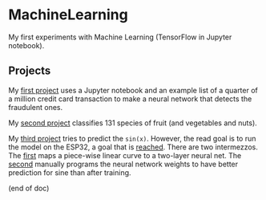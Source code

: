 # MachineLearning
My first experiments with Machine Learning (TensorFlow in Jupyter notebook).

## Projects

My [first project](creditcard/ML1CreditCard.ipynb) uses a Jupyter notebook and an example list of a quarter of a million credit card transaction 
to make a neural network that detects the fraudulent ones.

My [second project](fruitfind/fruitfind.ipynb) classifies 131 species of fruit (and vegetables and nuts).

My [third project](sine/sine.ipynb) tries to predict the `sin(x)`. 
However, the read goal is to run the model on the ESP32, a goal that is [reached](sine/sine32).
There are two intermezzos. The [first](sine/piecewise-linear.ipynb) maps a piece-wise linear curve to a two-layer neural net.
The [second](sine/piecewise-sine.ipynb) manually programs the neural network weights to have better prediction for sine than after training.

(end of doc)
